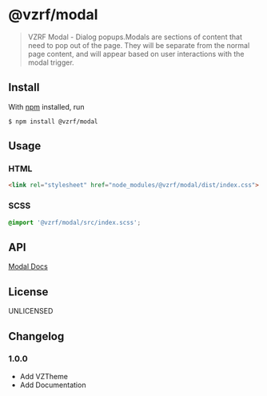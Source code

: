 # @vzrf/modal

> VZRF Modal - Dialog popups.Modals are sections of content that need to pop out of the page. They will be separate from the normal page content, and will appear based on user interactions with the modal trigger.

## Install

With [npm](https://npmjs.org/) installed, run

```
$ npm install @vzrf/modal
```

## Usage

### HTML
```html
<link rel="stylesheet" href="node_modules/@vzrf/modal/dist/index.css">
```

### SCSS
```scss
@import '@vzrf/modal/src/index.scss';
```

## API
[Modal Docs](https://vzrf-docs.cfappsawsnpeast.ebiz.verizon.com/ui-elements/modal)

## License
UNLICENSED

## Changelog

### 1.0.0
* Add VZTheme
* Add Documentation

